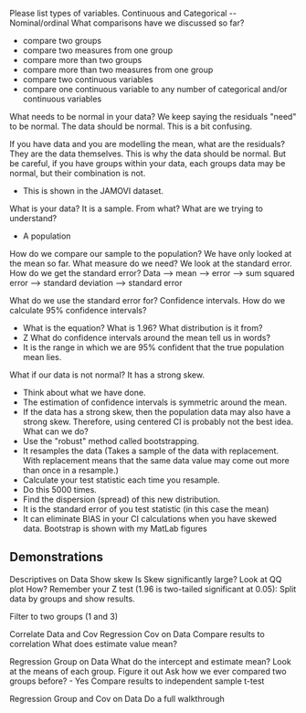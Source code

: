 Please list types of variables. Continuous and Categorical -- Nominal/ordinal
What comparisons have we discussed so far?
- compare two groups
- compare two measures from one group
- compare more than two groups
- compare more than two measures from one group
- compare two continuous variables
- compare one continuous variable to any number of categorical and/or continuous variables

What needs to be normal in your data?
We keep saying the residuals "need" to be normal. The data should be normal. This is a bit confusing.

If you have data and you are modelling the mean, what are the residuals? They are the data themselves. This is why the data should be normal. But be careful, if you have groups within your data, each groups data may be normal, but their combination is not. 
- This is shown in the JAMOVI dataset.

What is your data? It is a sample. From what? What are we trying to understand?
- A population

How do we compare our sample to the population? 
We have only looked at the mean so far. What measure do we need?
We look at the standard error. How do we get the standard error?
Data --> mean --> error --> sum squared error --> standard deviation --> standard error

What do we use the standard error for?
Confidence intervals.
How do we calculate 95% confidence intervals?
- What is the equation?
What is 1.96? What distribution is it from?
- Z
What do confidence intervals around the mean tell us in words?
- It is the range in which we are 95% confident that the true population mean lies.

What if our data is not normal? It has a strong skew.
- Think about what we have done. 
- The estimation of confidence intervals is symmetric around the mean.
- If the data has a strong skew, then the population data may also have a strong skew. Therefore, using centered CI is probably not the best idea.
What can we do?
- Use the "robust" method called bootstrapping.
- It resamples the data (Takes a sample of the data with replacement. With replacement means that the same data value may come out more than once in a resample.)
- Calculate your test statistic each time you resample.
- Do this 5000 times. 
- Find the dispersion (spread) of this new distribution.
- It is the standard error of you test statistic (in this case the mean)
- It can eliminate BIAS in your CI calculations when you have skewed data.
Bootstrap is shown with my MatLab figures
## Demonstrations
Descriptives on Data
Show skew
Is Skew significantly large?
Look at QQ plot
How? Remember your Z test (1.96 is two-tailed significant at 0.05):
Split data by groups and show results.

Filter to two groups (1 and 3)

Correlate Data and Cov
Regression Cov on Data
Compare results to correlation
What does estimate value mean?

Regression Group on Data
What do the intercept and estimate mean?
Look at the means of each group.
Figure it out
Ask how we ever compared two groups before? - Yes
Compare results to independent sample t-test

Regression Group and Cov on Data
Do a full walkthrough










